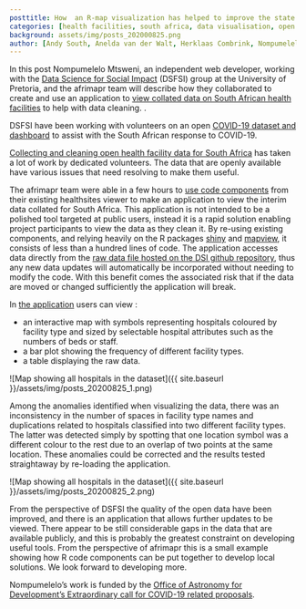 ```yaml
---
posttitle: How  an R-map visualization has helped to improve the state of the SA health facilities data in the covid19za repository
categories: [health facilities, south africa, data visualisation, open data quality]
background: assets/img/posts_202000825.png
author: [Andy South, Anelda van der Walt, Herklaas Combrink, Nompumelelo Mtsweni, Vukosi Marivate]
---
```


In this post Nompumelelo Mtsweni, an independent web developer, working with the [Data Science for Social Impact](https://dsfsi.github.io/) (DSFSI) group at the University of Pretoria, and the afrimapr team will describe how they collaborated to create and use an application to [view collated data on South African health facilities](https://andysouth.shinyapps.io/hosp-viewer-SA-v02) to help with data cleaning.
. 

DSFSI have been working with volunteers on an open [COVID-19 dataset and dashboard](https://datascience.codata.org/articles/10.5334/dsj-2020-019/) to assist with the South African response to COVID-19. 

[Collecting and cleaning open health facility data for South Africa](https://dsfsi.github.io/blog/mapping-healthsystem/) has taken a lot of work by dedicated volunteers. The data that are openly available have various issues that need resolving to make them useful.

The afrimapr team were able in a few hours to [use code components](https://github.com/afrimapr/afrimapr_dev/tree/master/hospitals-viewer-south-africa/hosp-viewer-SA-v02) from their existing healthsites viewer to make an application to view the interim data collated for South Africa. This application is not intended to be a polished tool targeted at public users, instead it is a rapid solution enabling project participants to view the data as they clean it. By re-using existing components, and relying heavily on the R packages [shiny](https://shiny.rstudio.com/) and [mapview](https://r-spatial.github.io/mapview/), it consists of less than a hundred lines of code. The application accesses data directly from the [raw data file hosted on the DSI github repository](https://github.com/dsfsi/covid19za/blob/master/data/health_system_za_hospitals_v1.csv), thus any new data updates will automatically be incorporated without needing to modify the code. With this benefit comes the associated risk that if the data are moved or changed sufficiently the application will break.

In [the application](https://andysouth.shinyapps.io/hosp-viewer-SA-v02) users can view : 

- an interactive map with symbols representing hospitals coloured by facility type and sized by selectable hospital attributes such as the numbers of beds or staff.  
- a bar plot showing the frequency of different facility types.
- a table displaying the raw data.

![Map showing all hospitals in the dataset]({{ site.baseurl }}/assets/img/posts_20200825_1.png)


Among the anomalies identified when visualizing the data, there was an inconsistency in the number of spaces in facility type names and duplications  related to hospitals classified into two different facility types. The latter was detected simply by spotting that one location symbol was a different colour to the rest due to an overlap of two points at the same location. These anomalies could be corrected and the results tested straightaway by re-loading the application.

![Map showing all hospitals in the dataset]({{ site.baseurl }}/assets/img/posts_20200825_2.png)


From the perspective of DSFSI the quality of the open data have been improved, and there is an application that allows further updates to be viewed. There appear to be still considerable gaps in the data that are available publicly, and this is probably the greatest constraint on developing useful tools. From the perspective of afrimapr this is a small example showing how R code components can be put together to develop local solutions. We look forward to developing more.

Nompumelelo’s work is funded by the [Office of Astronomy for Development’s Extraordinary call for COVID-19 related proposals](http://www.astro4dev.org/results-of-extraordinary-call-for-covid-19-related-proposals/).


